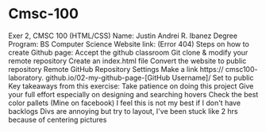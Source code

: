 # Cmsc-100
Exer 2, CMSC 100 (HTML/CSS)
Name: Justin Andrei R. Ibanez
Degree Program: BS Computer Science
Website link: (Error 404)
Steps on how to create Github page:
Accept the github classroom
Git clone & modify your remote repository
Create an index.html file
Convert the website to public repository
Remote GitHub Repository Settings
Make a link https:// cmsc100- laboratory. github.io/02-my-github-page-[GitHub Username]/
Set to public
Key takeaways from this exercise:
Take patience on doing this project
Give your full effort especially on designing and
searching hovers
Check the best color pallets (Mine on facebook)
I feel this is not my best if I don't have backlogs
Divs are annoying but try to layout, I've been stuck like 2 hrs 
because of centering pictures
